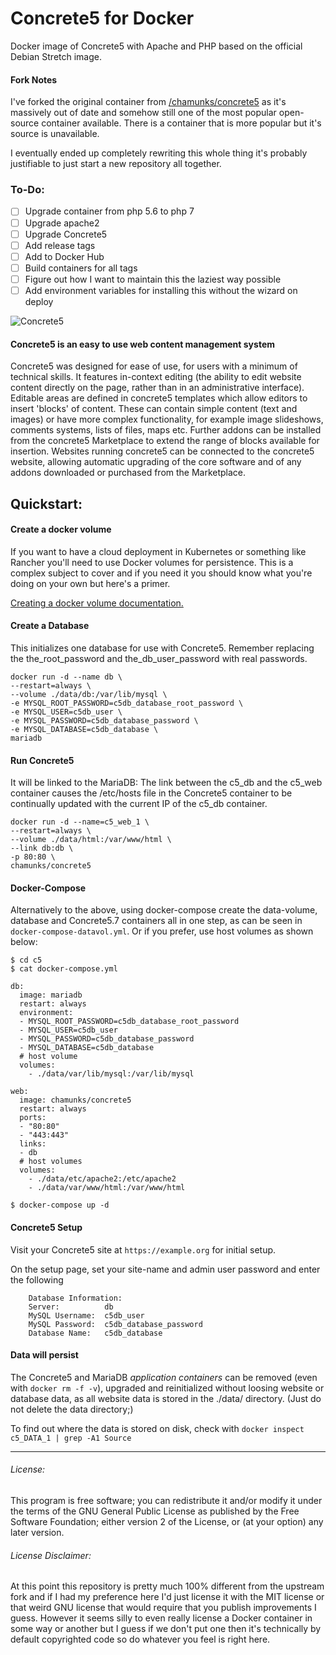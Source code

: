# Concrete5 for Docker

Docker image of Concrete5 with Apache and PHP based on the official Debian Stretch image.

#### Fork Notes
I've forked the original container from [/chamunks/concrete5](https://github.com/chamunks/concrete5) as it's massively out of date and somehow still one of the most popular open-source container available.  There is a container that is more popular but it's source is unavailable.

I eventually ended up completely rewriting this whole thing it's probably justifiable to just start a new repository all together.

### To-Do:
 * [ ] Upgrade container from php 5.6 to php 7
 * [ ] Upgrade apache2
 * [ ] Upgrade Concrete5
 * [ ] Add release tags
 * [ ] Add to Docker Hub
 * [ ] Build containers for all tags
 * [ ] Figure out how I want to maintain this the laziest way possible
 * [ ] Add environment variables for installing this without the wizard on deploy

![Concrete5](https://www.concrete5.org/themes/version_4/images/logo.png "Concrete5 logo")
#### Concrete5 is an easy to use web content management system

Concrete5 was designed for ease of use, for users with a minimum of technical skills. It features in-context editing (the ability to edit website content directly on the page, rather than in an administrative interface). Editable areas are defined in concrete5 templates which allow editors to insert 'blocks' of content. These can contain simple content (text and images) or have more complex functionality, for example image slideshows, comments systems, lists of files, maps etc. Further addons can be installed from the concrete5 Marketplace to extend the range of blocks available for insertion. Websites running concrete5 can be connected to the concrete5 website, allowing automatic upgrading of the core software and of any addons downloaded or purchased from the Marketplace.

## Quickstart:

#### Create a docker volume

If you want to have a cloud deployment in Kubernetes or something like Rancher you'll need to use Docker volumes for persistence.  This is a complex subject to cover and if you need it you should know what you're doing on your own but here's a primer.

[Creating a docker volume documentation.](https://docs.docker.com/engine/reference/commandline/volume_create/#extended-description)

#### Create a Database
This initializes one database for use with Concrete5. Remember replacing the the_root_password and the_db_user_password with real passwords.
```
docker run -d --name db \
--restart=always \
--volume ./data/db:/var/lib/mysql \
-e MYSQL_ROOT_PASSWORD=c5db_database_root_password \
-e MYSQL_USER=c5db_user \
-e MYSQL_PASSWORD=c5db_database_password \
-e MYSQL_DATABASE=c5db_database \
mariadb
```
#### Run Concrete5
It  will be linked to the MariaDB: The link between the c5_db and the c5_web container causes the /etc/hosts file in the Concrete5 container to be continually updated with the current IP of the c5_db container.
```
docker run -d --name=c5_web_1 \
--restart=always \
--volume ./data/html:/var/www/html \
--link db:db \
-p 80:80 \
chamunks/concrete5
```				   

#### Docker-Compose
Alternatively to the above, using docker-compose create the data-volume, database and Concrete5.7 containers all in one step, as can be seen in `docker-compose-datavol.yml`. Or if you prefer, use host volumes as shown below:

```
$ cd c5
$ cat docker-compose.yml

db:
  image: mariadb
  restart: always
  environment:
  - MYSQL_ROOT_PASSWORD=c5db_database_root_password
  - MYSQL_USER=c5db_user
  - MYSQL_PASSWORD=c5db_database_password
  - MYSQL_DATABASE=c5db_database
  # host volume
  volumes:
    - ./data/var/lib/mysql:/var/lib/mysql

web:
  image: chamunks/concrete5
  restart: always
  ports:
  - "80:80"
  - "443:443"
  links:
  - db
  # host volumes
  volumes:
    - ./data/etc/apache2:/etc/apache2
    - ./data/var/www/html:/var/www/html

$ docker-compose up -d
```

#### Concrete5 Setup
Visit your Concrete5 site at `https://example.org` for initial setup.

On the setup page, set your site-name and admin user password and enter the following

		Database Information:
		Server:          db
		MySQL Username:  c5db_user
		MySQL Password:  c5db_database_password
		Database Name:   c5db_database

#### Data will persist
The Concrete5 and MariaDB *application containers* can be removed (even with `docker rm -f -v`), upgraded and reinitialized without loosing website or database data, as all website data is stored in the ./data/ directory. (Just do not delete the data directory;)

To find out where the data is stored on disk, check with `docker inspect c5_DATA_1 | grep -A1 Source`

---
###### License:
This program is free software; you can redistribute it and/or modify it under the terms of the GNU General Public License as published by the Free Software Foundation; either version 2 of the License, or (at your option) any later version.

###### License Disclaimer:

At this point this repository is pretty much 100% different from the upstream fork and if I had my preference here I'd just license it with the MIT license or that weird GNU license that would require that you publish improvements I guess.  However it seems silly to even really license a Docker container in some way or another but I guess if we don't put one then it's technically by default copyrighted code so do whatever you feel is right here.
